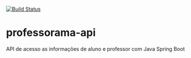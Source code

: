 [![Build Status](https://travis-ci.org/AndersonFerrigo/professorama-api.svg?branch=master)](https://travis-ci.org/AndersonFerrigo/professorama-api)
# professorama-api
API de acesso as informações de aluno e professor com Java Spring Boot
